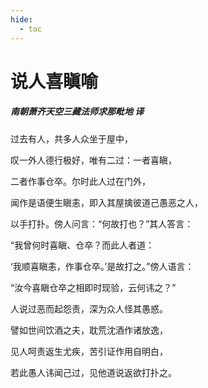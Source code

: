 ```yaml
---
hide:
  - toc
---
```


# **说人喜瞋喻**

##### 南朝萧齐天空三藏法师求那毗地 译

过去有人，共多人众坐于屋中，

叹一外人德行极好，唯有二过：一者喜瞋，

二者作事仓卒。尔时此人过在门外，

闻作是语便生瞋恚，即入其屋擒彼道己愚恶之人，

以手打扑。傍人问言：“何故打也？”其人答言：

“我曾何时喜瞋、仓卒？而此人者道：

‘我顺喜瞋恚，作事仓卒。’是故打之。”傍人语言：

“汝今喜瞋仓卒之相即时现验，云何讳之？”

人说过恶而起怨责，深为众人怪其愚惑。

譬如世间饮酒之夫，耽荒沈酒作诸放逸，

见人呵责返生尤疾，苦引证作用自明白，

若此愚人讳闻己过，见他道说返欲打扑之。